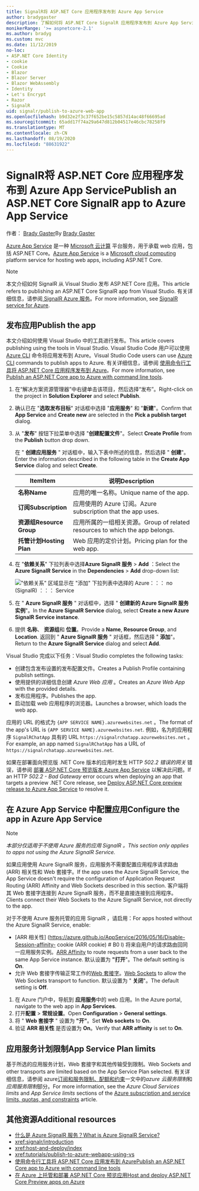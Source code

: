 ```yaml
---
title: SignalR将 ASP.NET Core 应用程序发布到 Azure App Service
author: bradygaster
description: 了解如何将 ASP.NET Core SignalR 应用程序发布到 Azure App Service。
monikerRange: '>= aspnetcore-2.1'
ms.author: bradyg
ms.custom: mvc
ms.date: 11/12/2019
no-loc:
- ASP.NET Core Identity
- cookie
- Cookie
- Blazor
- Blazor Server
- Blazor WebAssembly
- Identity
- Let's Encrypt
- Razor
- SignalR
uid: signalr/publish-to-azure-web-app
ms.openlocfilehash: b9d32e2f3c37f652be15c5857d14ac48f66695ad
ms.sourcegitcommit: 65add17f74a29a647d812b04517e46cbc78258f9
ms.translationtype: MT
ms.contentlocale: zh-CN
ms.lasthandoff: 08/19/2020
ms.locfileid: "88631922"
---
```

# <a name="publish-an-aspnet-core-no-locsignalr-app-to-azure-app-service"></a><span data-ttu-id="9df5a-103">SignalR将 ASP.NET Core 应用程序发布到 Azure App Service</span><span class="sxs-lookup"><span data-stu-id="9df5a-103">Publish an ASP.NET Core SignalR app to Azure App Service</span></span>

<span data-ttu-id="9df5a-104">作者： [Brady Gaster](https://twitter.com/bradygaster)</span><span class="sxs-lookup"><span data-stu-id="9df5a-104">By [Brady Gaster](https://twitter.com/bradygaster)</span></span>

<span data-ttu-id="9df5a-105">[Azure App Service](/azure/app-service/app-service-web-overview) 是一种 [Microsoft 云计算](https://azure.microsoft.com/) 平台服务，用于承载 web 应用，包括 ASP.NET Core。</span><span class="sxs-lookup"><span data-stu-id="9df5a-105">[Azure App Service](/azure/app-service/app-service-web-overview) is a [Microsoft cloud computing](https://azure.microsoft.com/) platform service for hosting web apps, including ASP.NET Core.</span></span>

> [!NOTE]
> <span data-ttu-id="9df5a-106">本文介绍如何 SignalR 从 Visual Studio 发布 ASP.NET Core 应用。</span><span class="sxs-lookup"><span data-stu-id="9df5a-106">This article refers to publishing an ASP.NET Core SignalR app from Visual Studio.</span></span> <span data-ttu-id="9df5a-107">有关详细信息，请参阅[ SignalR Azure 服务](https://azure.microsoft.com/services/signalr-service)。</span><span class="sxs-lookup"><span data-stu-id="9df5a-107">For more information, see [SignalR service for Azure](https://azure.microsoft.com/services/signalr-service).</span></span>

## <a name="publish-the-app"></a><span data-ttu-id="9df5a-108">发布应用</span><span class="sxs-lookup"><span data-stu-id="9df5a-108">Publish the app</span></span>

<span data-ttu-id="9df5a-109">本文介绍如何使用 Visual Studio 中的工具进行发布。</span><span class="sxs-lookup"><span data-stu-id="9df5a-109">This article covers publishing using the tools in Visual Studio.</span></span> <span data-ttu-id="9df5a-110">Visual Studio Code 用户可以使用 [Azure CLI](/cli/azure) 命令将应用发布到 Azure。</span><span class="sxs-lookup"><span data-stu-id="9df5a-110">Visual Studio Code users can use [Azure CLI](/cli/azure) commands to publish apps to Azure.</span></span> <span data-ttu-id="9df5a-111">有关详细信息，请参阅 [使用命令行工具将 ASP.NET Core 应用程序发布到 Azure](/azure/app-service/app-service-web-get-started-dotnet)。</span><span class="sxs-lookup"><span data-stu-id="9df5a-111">For more information, see [Publish an ASP.NET Core app to Azure with command line tools](/azure/app-service/app-service-web-get-started-dotnet).</span></span>

1. <span data-ttu-id="9df5a-112">在“解决方案资源管理器”中右键单击该项目，然后选择“发布”。</span><span class="sxs-lookup"><span data-stu-id="9df5a-112">Right-click on the project in **Solution Explorer** and select **Publish**.</span></span>

1. <span data-ttu-id="9df5a-113">确认已在 "**选取发布目标**" 对话框中选择 "**应用服务**" 和 "**新建**"。</span><span class="sxs-lookup"><span data-stu-id="9df5a-113">Confirm that **App Service** and **Create new** are selected in the **Pick a publish target** dialog.</span></span>

1. <span data-ttu-id="9df5a-114">从 "**发布**" 按钮下拉菜单中选择 "**创建配置文件**"。</span><span class="sxs-lookup"><span data-stu-id="9df5a-114">Select **Create Profile** from the **Publish** button drop down.</span></span>

   <span data-ttu-id="9df5a-115">在 " **创建应用服务** " 对话框中，输入下表中所述的信息，然后选择 " **创建**"。</span><span class="sxs-lookup"><span data-stu-id="9df5a-115">Enter the information described in the following table in the **Create App Service** dialog and select **Create**.</span></span>

   | <span data-ttu-id="9df5a-116">Item</span><span class="sxs-lookup"><span data-stu-id="9df5a-116">Item</span></span>               | <span data-ttu-id="9df5a-117">说明</span><span class="sxs-lookup"><span data-stu-id="9df5a-117">Description</span></span> |
   | ------------------ | ----------- |
   | <span data-ttu-id="9df5a-118">**名称**</span><span class="sxs-lookup"><span data-stu-id="9df5a-118">**Name**</span></span>           | <span data-ttu-id="9df5a-119">应用的唯一名称。</span><span class="sxs-lookup"><span data-stu-id="9df5a-119">Unique name of the app.</span></span> |
   | <span data-ttu-id="9df5a-120">**订阅**</span><span class="sxs-lookup"><span data-stu-id="9df5a-120">**Subscription**</span></span>   | <span data-ttu-id="9df5a-121">应用使用的 Azure 订阅。</span><span class="sxs-lookup"><span data-stu-id="9df5a-121">Azure subscription that the app uses.</span></span> |
   | <span data-ttu-id="9df5a-122">**资源组**</span><span class="sxs-lookup"><span data-stu-id="9df5a-122">**Resource Group**</span></span> | <span data-ttu-id="9df5a-123">应用所属的一组相关资源。</span><span class="sxs-lookup"><span data-stu-id="9df5a-123">Group of related resources to which the app belongs.</span></span> |
   | <span data-ttu-id="9df5a-124">**托管计划**</span><span class="sxs-lookup"><span data-stu-id="9df5a-124">**Hosting Plan**</span></span>   | <span data-ttu-id="9df5a-125">Web 应用的定价计划。</span><span class="sxs-lookup"><span data-stu-id="9df5a-125">Pricing plan for the web app.</span></span> |

1. <span data-ttu-id="9df5a-126">在 "**依赖关系**" 下拉列表中选择**Azure SignalR 服务**  >  **Add** ：</span><span class="sxs-lookup"><span data-stu-id="9df5a-126">Select the **Azure SignalR Service** in the **Dependencies** > **Add** drop-down list:</span></span>

   !["依赖关系" 区域显示在 "添加" 下拉列表中选择的 Azure：：： no (SignalR) ：：： Service](publish-to-azure-web-app/_static/signalr-service-dependency.png)

1. <span data-ttu-id="9df5a-128">在 " **Azure SignalR 服务** " 对话框中，选择 " **创建新的 Azure SignalR 服务实例**"。</span><span class="sxs-lookup"><span data-stu-id="9df5a-128">In the **Azure SignalR Service** dialog, select **Create a new Azure SignalR Service instance**.</span></span>

1. <span data-ttu-id="9df5a-129">提供 **名称**、 **资源组**和 **位置**。</span><span class="sxs-lookup"><span data-stu-id="9df5a-129">Provide a **Name**, **Resource Group**, and **Location**.</span></span> <span data-ttu-id="9df5a-130">返回到 " **Azure SignalR 服务** " 对话框，然后选择 " **添加**"。</span><span class="sxs-lookup"><span data-stu-id="9df5a-130">Return to the **Azure SignalR Service** dialog and select **Add**.</span></span>

<span data-ttu-id="9df5a-131">Visual Studio 完成以下任务：</span><span class="sxs-lookup"><span data-stu-id="9df5a-131">Visual Studio completes the following tasks:</span></span>

* <span data-ttu-id="9df5a-132">创建包含发布设置的发布配置文件。</span><span class="sxs-lookup"><span data-stu-id="9df5a-132">Creates a Publish Profile containing publish settings.</span></span>
* <span data-ttu-id="9df5a-133">使用提供的详细信息创建 *Azure Web 应用* 。</span><span class="sxs-lookup"><span data-stu-id="9df5a-133">Creates an *Azure Web App* with the provided details.</span></span>
* <span data-ttu-id="9df5a-134">发布应用程序。</span><span class="sxs-lookup"><span data-stu-id="9df5a-134">Publishes the app.</span></span>
* <span data-ttu-id="9df5a-135">启动加载 web 应用程序的浏览器。</span><span class="sxs-lookup"><span data-stu-id="9df5a-135">Launches a browser, which loads the web app.</span></span>

<span data-ttu-id="9df5a-136">应用的 URL 的格式为 `{APP SERVICE NAME}.azurewebsites.net` 。</span><span class="sxs-lookup"><span data-stu-id="9df5a-136">The format of the app's URL is `{APP SERVICE NAME}.azurewebsites.net`.</span></span> <span data-ttu-id="9df5a-137">例如，名为的应用程序 `SignalRChatApp` 具有的 URL `https://signalrchatapp.azurewebsites.net` 。</span><span class="sxs-lookup"><span data-stu-id="9df5a-137">For example, an app named `SignalRChatApp` has a URL of `https://signalrchatapp.azurewebsites.net`.</span></span>

<span data-ttu-id="9df5a-138">如果在部署面向预览版 .NET Core 版本的应用时发生 HTTP *502.2 错误的网关* 错误，请参阅 [部署 ASP.NET Core 预览版本 Azure App Service](xref:host-and-deploy/azure-apps/index#deploy-aspnet-core-preview-release-to-azure-app-service) 以解决此问题。</span><span class="sxs-lookup"><span data-stu-id="9df5a-138">If an HTTP *502.2 - Bad Gateway* error occurs when deploying an app that targets a preview .NET Core release, see [Deploy ASP.NET Core preview release to Azure App Service](xref:host-and-deploy/azure-apps/index#deploy-aspnet-core-preview-release-to-azure-app-service) to resolve it.</span></span>

## <a name="configure-the-app-in-azure-app-service"></a><span data-ttu-id="9df5a-139">在 Azure App Service 中配置应用</span><span class="sxs-lookup"><span data-stu-id="9df5a-139">Configure the app in Azure App Service</span></span>

> [!NOTE]
> <span data-ttu-id="9df5a-140">*本部分仅适用于不使用 Azure 服务的应用 SignalR 。*</span><span class="sxs-lookup"><span data-stu-id="9df5a-140">*This section only applies to apps not using the Azure SignalR Service.*</span></span>
>
> <span data-ttu-id="9df5a-141">如果应用使用 Azure SignalR 服务，应用服务不需要配置应用程序请求路由 (ARR) 相关性和 Web 套接字。</span><span class="sxs-lookup"><span data-stu-id="9df5a-141">If the app uses the Azure SignalR Service, the App Service doesn't require the configuration of Application Request Routing (ARR) Affinity and Web Sockets described in this section.</span></span> <span data-ttu-id="9df5a-142">客户端将其 Web 套接字连接到 Azure SignalR 服务，而不是直接连接到应用程序。</span><span class="sxs-lookup"><span data-stu-id="9df5a-142">Clients connect their Web Sockets to the Azure SignalR Service, not directly to the app.</span></span>

<span data-ttu-id="9df5a-143">对于不使用 Azure 服务托管的应用 SignalR ，请启用：</span><span class="sxs-lookup"><span data-stu-id="9df5a-143">For apps hosted without the Azure SignalR Service, enable:</span></span>

* <span data-ttu-id="9df5a-144">[ARR 相关性] (https://azure.github.io/AppService/2016/05/16/Disable-Session-affinity- cookie (ARR cookie) # B0 l) 将来自用户的请求路由回同一应用服务实例。</span><span class="sxs-lookup"><span data-stu-id="9df5a-144">[ARR Affinity](https://azure.github.io/AppService/2016/05/16/Disable-Session-affinity-cookie-(ARR-cookie)-for-Azure-web-apps.html) to route requests from a user back to the same App Service instance.</span></span> <span data-ttu-id="9df5a-145">默认设置为 **"打开**"。</span><span class="sxs-lookup"><span data-stu-id="9df5a-145">The default setting is **On**.</span></span>
* <span data-ttu-id="9df5a-146">允许 Web 套接字传输正常工作的[Web 套接字](xref:fundamentals/websockets)。</span><span class="sxs-lookup"><span data-stu-id="9df5a-146">[Web Sockets](xref:fundamentals/websockets) to allow the Web Sockets transport to function.</span></span> <span data-ttu-id="9df5a-147">默认设置为 " **关闭**"。</span><span class="sxs-lookup"><span data-stu-id="9df5a-147">The default setting is **Off**.</span></span>

1. <span data-ttu-id="9df5a-148">在 Azure 门户中，导航到 **应用服务**中的 web 应用。</span><span class="sxs-lookup"><span data-stu-id="9df5a-148">In the Azure portal, navigate to the web app in **App Services**.</span></span>
1. <span data-ttu-id="9df5a-149">打开**配置**  >  **常规设置**。</span><span class="sxs-lookup"><span data-stu-id="9df5a-149">Open **Configuration** > **General settings**.</span></span>
1. <span data-ttu-id="9df5a-150">将 " **Web 套接字** " 设置为 **"开"**。</span><span class="sxs-lookup"><span data-stu-id="9df5a-150">Set **Web sockets** to **On**.</span></span>
1. <span data-ttu-id="9df5a-151">验证 **ARR 相关性** 是否设置为 **On**。</span><span class="sxs-lookup"><span data-stu-id="9df5a-151">Verify that **ARR affinity** is set to **On**.</span></span>

## <a name="app-service-plan-limits"></a><span data-ttu-id="9df5a-152">应用服务计划限制</span><span class="sxs-lookup"><span data-stu-id="9df5a-152">App Service Plan limits</span></span>

<span data-ttu-id="9df5a-153">基于所选的应用服务计划，Web 套接字和其他传输受到限制。</span><span class="sxs-lookup"><span data-stu-id="9df5a-153">Web Sockets and other transports are limited based on the App Service Plan selected.</span></span> <span data-ttu-id="9df5a-154">有关详细信息，请参阅 azure[订阅和服务限制、配额和约束](/azure/azure-subscription-service-limits#app-service-limits)一文中的*azure 云服务限制*和*应用服务限制*部分。</span><span class="sxs-lookup"><span data-stu-id="9df5a-154">For more information, see the *Azure Cloud Services limits* and *App Service limits* sections of the [Azure subscription and service limits, quotas, and constraints](/azure/azure-subscription-service-limits#app-service-limits) article.</span></span>

## <a name="additional-resources"></a><span data-ttu-id="9df5a-155">其他资源</span><span class="sxs-lookup"><span data-stu-id="9df5a-155">Additional resources</span></span>

* [<span data-ttu-id="9df5a-156">什么是 Azure SignalR 服务？</span><span class="sxs-lookup"><span data-stu-id="9df5a-156">What is Azure SignalR Service?</span></span>](/azure/azure-signalr/signalr-overview)
* <xref:signalr/introduction>
* <xref:host-and-deploy/index>
* <xref:tutorials/publish-to-azure-webapp-using-vs>
* [<span data-ttu-id="9df5a-157">使用命令行工具将 ASP.NET Core 应用发布到 Azure</span><span class="sxs-lookup"><span data-stu-id="9df5a-157">Publish an ASP.NET Core app to Azure with command line tools</span></span>](/azure/app-service/app-service-web-get-started-dotnet)
* [<span data-ttu-id="9df5a-158">在 Azure 上托管和部署 ASP.NET Core 预览应用</span><span class="sxs-lookup"><span data-stu-id="9df5a-158">Host and deploy ASP.NET Core Preview apps on Azure</span></span>](xref:host-and-deploy/azure-apps/index#deploy-aspnet-core-preview-release-to-azure-app-service)
